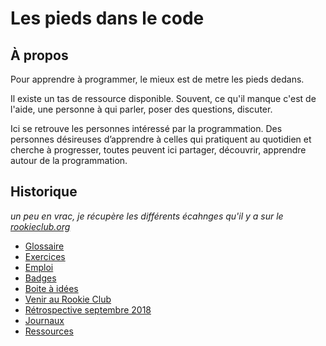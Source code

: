 # Les pieds dans le code

## À propos

Pour apprendre à programmer, le mieux est de metre les pieds dedans.

Il existe un tas de ressource disponible. Souvent, ce qu'il manque c'est de l'aide, une personne à qui parler, poser des questions, discuter.

Ici se retrouve les personnes intéressé par la programmation. Des personnes désireuses d’apprendre à celles qui pratiquent au quotidien et cherche à progresser, toutes peuvent ici partager, découvrir, apprendre autour de la programmation.

## Historique

_un peu en vrac, je récupère les différents écahnges qu'il y a sur le [rookieclub.org](http://rookieclub.org)_

- [Glossaire](rookieclub/glossaire.md)
- [Exercices](rookieclub/exercices.md)
- [Emploi](rookieclub/emploi.md)
- [Badges](rookieclub/badges.md)
- [Boite à idées](rookieclub/boite-a-idees.md)
- [Venir au Rookie Club](rookieclub/venir-au-rookie-club.md)
- [Rétrospective septembre 2018](rookieclub/retrospective-septembre-2018.md)
- [Journaux](rookieclub/journaux/)
- [Ressources](rookieclub/ressources.md)
